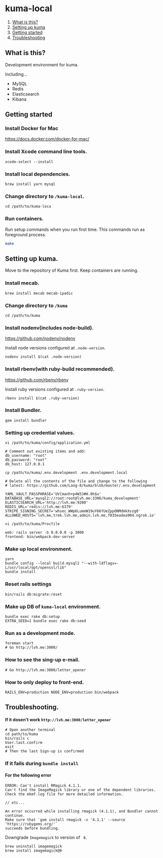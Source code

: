 # kuma-local

1. [What is this?](#What-is-this?)
2. [Setting up kuma](#Setting-up-kuma)
3. [Getting started](#Getting-started)
4. [Troubleshooting](#Troubleshooting)



## What is this?

Development environment for kuma.

Including...

* MySQL
* Redis
* Elasticsearch
* Kibana

## Getting started

### Install Docker for Mac

https://docs.docker.com/docker-for-mac/

### Install Xcode command line tools.

```
xcode-select --install
```

### Install local dependencies.

```
brew install yarn mysql
```

### Change directory to `/kuma-local`.

```
cd /path/to/kuma-loca
```

### Run containers.

Run setup commands when you run first time. This commands run as foreground process.

```sh
make
```

## Setting up kuma.

Move to the repository of Kuma first. Keep containers are running.

### Install mecab.

```
brew install mecab mecab-ipadic
```

### Change directory to `/kuma`

```
cd /path/to/kuma
```

### Install nodenv(includes node-build).

https://github.com/nodenv/nodenv

Install node versions configured at `.node-version`.

```
nodenv install $(cat .node-version)
```

### Install rbenv(with ruby-build recommended).

https://github.com/rbenv/rbenv

Install ruby versions configured at `.ruby-version`.

```
rbenv install $(cat .ruby-version)
```

### Install Bundler.

```
gem install bundler
```

### Setting up credential values.

```
vi /path/to/kuma/config/application.yml

# Comment out existing items and add:
db_username: "root"
db_password: "root"
db_host: 127.0.0.1

cp /path/to/kuma/.env.development .env.development.local

# Delete all the contents of the file and change to the following
# latest: https://github.com/Lang-8/kuma/blob/master/.env.development

YAML_VAULT_PASSPHRASE='UV[manh+p4W3J#H.0h$u'
DATABASE_URL='mysql2://root:root@lvh.me:3306/kuma_development'
ELASTICSEARCH_URL='http://lvh.me:9200'
REDIS_URL='redis://lvh.me:6379'
STRIPE_SIGNING_SECRET='whsec_WWp6LumeW19uY66YUeZppONMdmkXszg0'
ALLOWED_HOSTS='lvh.me,trek.lvh.me,admin.lvh.me,f035eadea904.ngrok.io'

vi /path/to/kuma/Procfile

web: rails server -b 0.0.0.0 -p 3000
frontend: bin/webpack-dev-server
```

### Make up local environment.

```
yarn
bundle config --local build.mysql2 "--with-ldflags=-L/usr/local/opt/openssl/lib"
bundle install
```

### Reset rails settings

```
bin/rails db:migrate:reset
```

### Make up DB of `kuma-local` environment.

```
bundle exec rake db:setup
EXTRA_SEED=1 bundle exec rake db:seed
```

### Run as a development mode.

```
foreman start
# Go http://lvh.me:3000/
```

### How to see the sing-up e-mail.

```
# Go http://lvh.me:3000/letter_opener
```

### How to only deploy to front-end.

```
RAILS_ENV=production NODE_ENV=production bin/webpack
```

## Troubleshooting.

#### If it dosen't work `http://lvh.me:3000/letter_opener`

```
# Open another terminal
cd path/to/kuma
bin/rails c
User.last.confirm
exit
# Then the last Sign-up is confirmed
```

### If it fails during `bundle install`

#### For the following error

```
ERROR: Can't install RMagick 4.1.1.
Can't find the ImageMagick library or one of the dependent libraries.
Check the mkmf.log file for more detailed information.

// etc...

An error occurred while installing rmagick (4.1.1), and Bundler cannot
continue.
Make sure that `gem install rmagick -v '4.1.1' --source 'https://rubygems.org/'`
succeeds before bundling.
```

Downgrade `Imagemagick` to version of ` 6`.

```
brew uninstall imagemagick
brew install imagemagick@6
```
